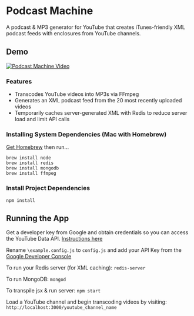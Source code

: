 # Podcast Machine

A podcast & MP3 generator for YouTube that creates iTunes-friendly XML podcast feeds with enclosures from YouTube channels.

## Demo
[![Podcast Machine Video](https://img.youtube.com/vi/WzPvl2aQLkc/0.jpg)](https://www.youtube.com/watch?v=WzPvl2aQLkc "Podcast Machine Demo")

### Features
* Transcodes YouTube videos into MP3s via FFmpeg
* Generates an XML podcast feed from the 20 most recently uploaded videos
* Temporarily caches server-generated XML with Redis to reduce server load and limit API calls

### Installing System Dependencies (Mac with Homebrew)

[Get Homebrew](https://brew.sh/) then run...

```
brew install node
brew install redis
brew install mongodb
brew install ffmpeg
```

### Install Project Dependencies

```
npm install
```

## Running the App

Get a developer key from Google and obtain credentials so you can access the YouTube Data API. [Instructions here](https://developers.google.com/youtube/v3/getting-started)

Rename `\example.config.js` to `config.js` and add your API Key from the [Google Developer Console](https://console.developers.google.com/)

To run your Redis server (for XML caching): `redis-server`

To run MongoDB: `mongod`

To transpile jsx & run server: `npm start`

Load a YouTube channel and begin transcoding videos by visiting: `http://localhost:3000/youtube_channel_name`
